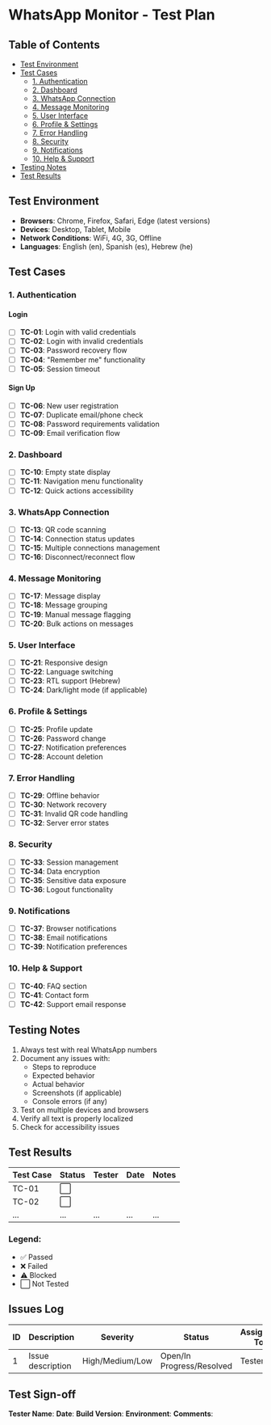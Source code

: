 # WhatsApp Monitor - Test Plan 

## Table of Contents 
- [Test Environment](#test-environment) 
- [Test Cases](#test-cases) 
  - [1. Authentication](#1-authentication) 
  - [2. Dashboard](#2-dashboard) 
  - [3. WhatsApp Connection](#3-whatsapp-connection) 
  - [4. Message Monitoring](#4-message-monitoring) 
  - [5. User Interface](#5-user-interface) 
  - [6. Profile & Settings](#6-profile--settings) 
  - [7. Error Handling](#7-error-handling) 
  - [8. Security](#8-security) 
  - [9. Notifications](#9-notifications) 
  - [10. Help & Support](#10-help--support) 
- [Testing Notes](#testing-notes) 
- [Test Results](#test-results) 

## Test Environment 
- **Browsers**: Chrome, Firefox, Safari, Edge (latest versions) 
- **Devices**: Desktop, Tablet, Mobile 
- **Network Conditions**: WiFi, 4G, 3G, Offline 
- **Languages**: English (en), Spanish (es), Hebrew (he) 

## Test Cases 

### 1. Authentication 

#### Login 
- [ ] **TC-01**: Login with valid credentials 
- [ ] **TC-02**: Login with invalid credentials 
- [ ] **TC-03**: Password recovery flow 
- [ ] **TC-04**: "Remember me" functionality 
- [ ] **TC-05**: Session timeout 

#### Sign Up 
- [ ] **TC-06**: New user registration 
- [ ] **TC-07**: Duplicate email/phone check 
- [ ] **TC-08**: Password requirements validation 
- [ ] **TC-09**: Email verification flow 

### 2. Dashboard 
- [ ] **TC-10**: Empty state display 
- [ ] **TC-11**: Navigation menu functionality 
- [ ] **TC-12**: Quick actions accessibility 

### 3. WhatsApp Connection 
- [ ] **TC-13**: QR code scanning 
- [ ] **TC-14**: Connection status updates 
- [ ] **TC-15**: Multiple connections management 
- [ ] **TC-16**: Disconnect/reconnect flow 

### 4. Message Monitoring 
- [ ] **TC-17**: Message display 
- [ ] **TC-18**: Message grouping 
- [ ] **TC-19**: Manual message flagging 
- [ ] **TC-20**: Bulk actions on messages 

### 5. User Interface 
- [ ] **TC-21**: Responsive design 
- [ ] **TC-22**: Language switching 
- [ ] **TC-23**: RTL support (Hebrew) 
- [ ] **TC-24**: Dark/light mode (if applicable) 

### 6. Profile & Settings 
- [ ] **TC-25**: Profile update 
- [ ] **TC-26**: Password change 
- [ ] **TC-27**: Notification preferences 
- [ ] **TC-28**: Account deletion 

### 7. Error Handling 
- [ ] **TC-29**: Offline behavior 
- [ ] **TC-30**: Network recovery 
- [ ] **TC-31**: Invalid QR code handling 
- [ ] **TC-32**: Server error states 

### 8. Security 
- [ ] **TC-33**: Session management 
- [ ] **TC-34**: Data encryption 
- [ ] **TC-35**: Sensitive data exposure 
- [ ] **TC-36**: Logout functionality 

### 9. Notifications 
- [ ] **TC-37**: Browser notifications 
- [ ] **TC-38**: Email notifications 
- [ ] **TC-39**: Notification preferences 

### 10. Help & Support 
- [ ] **TC-40**: FAQ section 
- [ ] **TC-41**: Contact form 
- [ ] **TC-42**: Support email response 

## Testing Notes 
1. Always test with real WhatsApp numbers 
2. Document any issues with: 
   - Steps to reproduce 
   - Expected behavior 
   - Actual behavior 
   - Screenshots (if applicable) 
   - Console errors (if any) 
3. Test on multiple devices and browsers 
4. Verify all text is properly localized 
5. Check for accessibility issues 

## Test Results 
| Test Case | Status | Tester | Date | Notes | 
|-----------|--------|--------|------|-------| 
| TC-01 | ⬜ | | | | 
| TC-02 | ⬜ | | | | 
| ... | ... | ... | ... | ... | 

### Legend: 
- ✅ Passed 
- ❌ Failed 
- ⚠️ Blocked 
- ⬜ Not Tested 

## Issues Log 
| ID | Description | Severity | Status | Assigned To | 
|----|-------------|----------|--------|-------------| 
| 1 | Issue description | High/Medium/Low | Open/In Progress/Resolved | Tester | 

## Test Sign-off 

**Tester Name**: 
**Date**: 
**Build Version**: 
**Environment**: 
**Comments**: